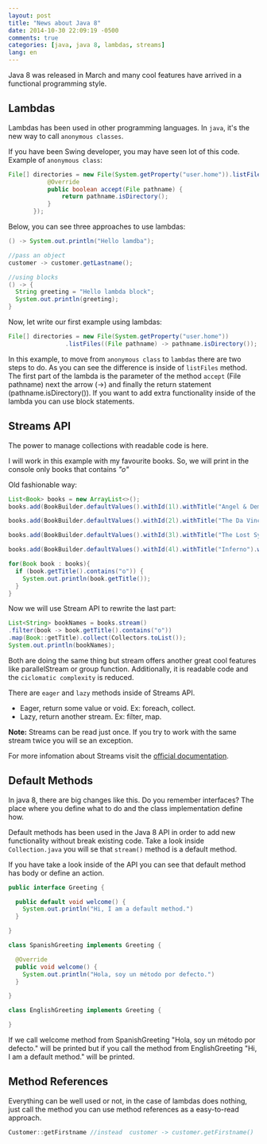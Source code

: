 ```yaml
---
layout: post
title: "News about Java 8"
date: 2014-10-30 22:09:19 -0500
comments: true
categories: [java, java 8, lambdas, streams]
lang: en
---
```

Java 8 was released in March and many cool features have arrived in a functional programming style.

## Lambdas

Lambdas has been used in other programming languages. In `java`, it's the new way to call `anonymous classes`.

If you have been Swing developer, you may have seen lot of this code. Example of `anonymous class`:

```java
File[] directories = new File(System.getProperty("user.home")).listFiles(new FileFilter() {
           @Override
           public boolean accept(File pathname) {
               return pathname.isDirectory();
           }
       });
```

Below, you can see three approaches to use lambdas:

```java
() -> System.out.println("Hello lamdba");

//pass an object
customer -> customer.getLastname();

//using blocks
() -> {
  String greeting = "Hello lambda block";
  System.out.println(greeting);
}
```

Now, let write our first example using lambdas:

```java
File[] directories = new File(System.getProperty("user.home"))
                .listFiles((File pathname) -> pathname.isDirectory());
```

In this example, to move from `anonymous class` to `lambdas` there are two steps to do. As you can see the difference is inside of `listFiles` method. The first part of the lambda is the parameter of the method `accept` (File pathname) next the arrow (->) and finally the return statement (pathname.isDirectory()). If you want to add extra functionality inside of the lambda you can use block statements.

## Streams API

The power to manage collections with readable code is here.

I will work in this example with my favourite books. So, we will print in the console only books that contains *"o"*

Old fashionable way:

```java
List<Book> books = new ArrayList<>();
books.add(BookBuilder.defaultValues().withId(1l).withTitle("Angel & Demons").withIsbn("0-671-02735-2").build());

books.add(BookBuilder.defaultValues().withId(2l).withTitle("The Da Vinci Code").withIsbn("0-385-50420-9").build());

books.add(BookBuilder.defaultValues().withId(3l).withTitle("The Lost Symbol").withIsbn("978-0-385-50422-5").build());

books.add(BookBuilder.defaultValues().withId(4l).withTitle("Inferno").withIsbn("978-0-385-53785-8").build());

for(Book book : books){
  if (book.getTitle().contains("o")) {
    System.out.println(book.getTitle());
  }
}
```

Now we will use Stream API to rewrite the last part:

```java
List<String> bookNames = books.stream()
.filter(book -> book.getTitle().contains("o"))
.map(Book::getTitle).collect(Collectors.toList());
System.out.println(bookNames);
```

Both are doing the same thing but stream offers another great cool features like parallelStream or group function. Additionally, it is readable code and the `ciclomatic complexity` is reduced.

There are `eager` and `lazy` methods inside of Streams API.

- Eager, return some value or void. Ex: foreach, collect.
- Lazy, return another stream. Ex: filter, map.

**Note:** Streams can be read just once. If you try to work with the same stream twice you will se an exception.

For more infomation about Streams visit the [official documentation](http://docs.oracle.com/javase/8/docs/api/java/util/stream/package-summary.html).

## Default Methods

In java 8, there are big changes like this. Do you remember interfaces? The place where you define what to do and the class implementation define how.

Default methods has been used in the Java 8 API in order to add new functionality without break existing code. Take a look inside `Collection.java` you will se that `stream()` method is a default method.

If you have take a look inside of the API you can see that default method has body or define an action.

```java
public interface Greeting {

  public default void welcome() {
    System.out.println("Hi, I am a default method.")
  }

}

class SpanishGreeting implements Greeting {

  @Override
  public void welcome() {
    System.out.println("Hola, soy un método por defecto.")
  }

}

class EnglishGreeting implements Greeting {

}
```

If we call welcome method from SpanishGreeting "Hola, soy un método por defecto." will be printed but if you call the method from EnglishGreeting "Hi, I am a default method." will be printed.


## Method References

Everything can be well used or not, in the case of lambdas does nothing, just call the method you can use method references as a easy-to-read approach.

```java
Customer::getFirstname //instead  customer -> customer.getFirstname()
```
